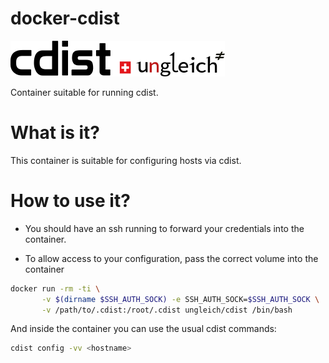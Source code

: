 # docker-cdist

![logo](logo.png)

Container suitable for running cdist.

# What is it?

This container is suitable for configuring hosts via cdist.


# How to use it?

* You should have an ssh running to forward your credentials into the
container.

* To allow access to your configuration, pass the correct volume into
the container


``` bash
docker run -rm -ti \
       -v $(dirname $SSH_AUTH_SOCK) -e SSH_AUTH_SOCK=$SSH_AUTH_SOCK \
       -v /path/to/.cdist:/root/.cdist ungleich/cdist /bin/bash
```

And inside the container you can use the usual cdist commands:

``` bash
cdist config -vv <hostname>
```
